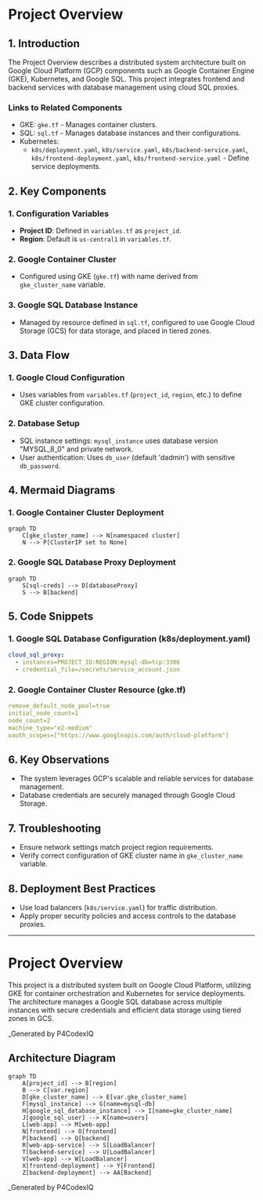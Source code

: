 # Project Overview

## 1. **Introduction**
The Project Overview describes a distributed system architecture built on Google Cloud Platform (GCP) components such as Google Container Engine (GKE), Kubernetes, and Google SQL. This project integrates frontend and backend services with database management using cloud SQL proxies.

### Links to Related Components
- GKE: `gke.tf` - Manages container clusters.
- SQL: `sql.tf` - Manages database instances and their configurations.
- Kubernetes: 
  - `k8s/deployment.yaml`, `k8s/service.yaml`, `k8s/backend-service.yaml`, `k8s/frontend-deployment.yaml`, `k8s/frontend-service.yaml` - Define service deployments.

## 2. **Key Components**

### **1. Configuration Variables**
- **Project ID**: Defined in `variables.tf` as `project_id`.
- **Region**: Default is `us-central1` in `variables.tf`.

### **2. Google Container Cluster**
- Configured using GKE (`gke.tf`) with name derived from `gke_cluster_name` variable.

### **3. Google SQL Database Instance**
- Managed by resource defined in `sql.tf`, configured to use Google Cloud Storage (GCS) for data storage, and placed in tiered zones.

## 3. Data Flow

### **1. Google Cloud Configuration**
- Uses variables from `variables.tf` (`project_id`, `region`, etc.) to define GKE cluster configuration.

### **2. Database Setup**
- SQL instance settings: `mysql_instance` uses database version "MYSQL_8_0" and private network.
- User authentication: Uses `db_user` (default 'dadmin') with sensitive `db_password`.

## 4. Mermaid Diagrams

### **1. Google Container Cluster Deployment**

```mermaid
graph TD
    C[gke_cluster_name] --> N[namespaced cluster]
    N --> P[ClusterIP set to None]
```

### **2. Google SQL Database Proxy Deployment**
```mermaid
graph TD
    S[sql-creds] --> D[databaseProxy]
    S --> B[backend]
```

## 5. Code Snippets

### **1. Google SQL Database Configuration (k8s/deployment.yaml)**
```yaml
cloud_sql_proxy:
  - instances=PROJECT_ID:REGION:mysql-db=tcp:3306
  - credential_file=/secrets/service_account.json
```

### **2. Google Container Cluster Resource (gke.tf)**
```yaml
remove_default_node_pool=true
initial_node_count=1
node_count=2
machine_type="e2-medium"
oauth_scopes=["https://www.googleapis.com/auth/cloud-platform"]
```

## 6. Key Observations

- The system leverages GCP's scalable and reliable services for database management.
- Database credentials are securely managed through Google Cloud Storage.

## 7. Troubleshooting
- Ensure network settings match project region requirements.
- Verify correct configuration of GKE cluster name in `gke_cluster_name` variable.

## 8. Deployment Best Practices
- Use load balancers (`k8s/service.yaml`) for traffic distribution.
- Apply proper security policies and access controls to the database proxies.

---

# Project Overview

This project is a distributed system built on Google Cloud Platform, utilizing GKE for container orchestration and Kubernetes for service deployments. The architecture manages a Google SQL database across multiple instances with secure credentials and efficient data storage using tiered zones in GCS.

_Generated by P4CodexIQ

## Architecture Diagram

```mermaid
graph TD
    A[project_id] --> B[region]
    B --> C[var.region]
    D[gke_cluster_name] --> E[var.gke_cluster_name]
    F[mysql_instance] --> G[name=mysql-db]
    H[google_sql_database_instance] --> I[name=gke_cluster_name]
    J[google_sql_user] --> K[name=users]
    L[web-app] --> M[web-app]
    N[frontend] --> O[frontend]
    P[backend] --> Q[backend]
    R[web-app-service] --> S[LoadBalancer]
    T[backend-service] --> U[LoadBalancer]
    V[web-app] --> W[LoadBalancer]
    X[frontend-deployment] --> Y[Frontend]
    Z[backend-deployment] --> AA[Backend]
```

_Generated by P4CodexIQ
